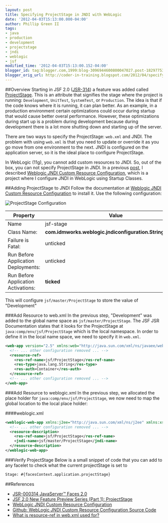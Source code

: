 ```yaml
---
layout: post
title: Specifying ProjectStage in JNDI with WebLogic
date: '2012-04-03T15:13:00.000-04:00'
author: Phillip Green II
tags:
- java
- production
- development
- projectstage
- jndi
- weblogic
- jsf
modified_time: '2012-04-03T15:13:00.152-04:00'
blogger_id: tag:blogger.com,1999:blog-3096944600800047027.post-1829775392878379031
blogger_orig_url: http://coder-in-training.blogspot.com/2012/04/specifying-projectstage-in-jndi-with.html
---
```

##Overview
Starting in JSF 2.0 ([JSR-314][jsr314]) a feature was added called [ProjectStage][projectstage].
This is an attribute that signifies the stage where the project is running: `Development`, `UnitTest`, `SystemTest`, or `Production`.
The idea is that if the code knows where it is running, it can plan better.
As an example, in a production environment certain optimizations could occur during startup that would cause better overal performance. However, these optimizations during start up is a problem during development because during development there is a lot more shutting down and starting up of the server.

There are two ways to specify the ProjectStage: `web.xml` and JNDI.
The problem with using `web.xml` is that you need to update or override it as you go move from one environment to the next.
JNDI is configured on the application server, so it is the ideal place to configure ProjectStage.

In WebLogic (11g), you cannot add custom resources to JNDI.
So, out of the box, you can not specify ProjectStage in JNDI.
In a previous [post][weblogic-jndi-cr-config-post], I described
[Weblogic JNDI Custom Resource Configuration][weblogic-jndi-cr-config-source], which is a project where I configure JNDI in WebLogic using Startup Classes.

##Adding ProjectStage to JNDI
Follow the documentation at [Weblogic JNDI Custom Resource Configuration][weblogic-jndi-cr-config-source] to install it.
Use the following configuration:

![ProjectStage Configuration][img-jsf-stage-config]

|Property|Value|
|----|------|
|Name|jsf-stage|
|Class Name:|**com.idmworks.weblogic.jndiconfiguration.StringInitializer**|
|Failure is Fatal:|unticked|
|Run Before Application Deployments:|unticked|
|Run Before Application Activations:|**ticked**|

This will configure `jsf/master/ProjectStage` to store the value of "Development"


###Add Resource to web.xml
In the previous step, "Development" was added to the global name space as `jsf/master/ProjectStage`.
The JSF JSR Documentation states that it looks for the ProjectStage at `java:comp/env/jsf/ProjectStage` which is the local namespace.
In order to define it in the local name space, we need to specify it in `web.xml`.

```xml
<web-app version="2.5" xmlns:web="http://java.sun.com/xml/ns/javaee/web-app_2_5.xsd" xmlns:xsi="http://www.w3.org/2001/XMLSchema-instance" xmlns="http://java.sun.com/xml/ns/javaee" xsi:schemalocation="http://java.sun.com/xml/ns/javaee http://java.sun.com/xml/ns/javaee/web-app_2_5.xsd">
  <!-- ... other configuration removed ... -->
  <resource-ref>
    <res-ref-name>jsf/ProjectStage</res-ref-name>
    <res-type>java.lang.String</res-type>
    <res-auth>Container</res-auth>
  </resource-ref>
  <!-- ... other configuration removed ... -->
</web-app>
```


###Add Resource to weblogic.xml
In the previous step, we allocated the place holder for `java:comp/env/jsf/ProjectStage`, we now need to map the global location to the local place holder:

####weblogic.xml
```xml
<weblogic-web-app xmlns:j2ee="http://java.sun.com/xml/ns/j2ee" xmlns:xsi="http://www.w3.org/2001/XMLSchema-instance" xmlns="http://www.bea.com/ns/weblogic/90" xsi:schemalocation="http://www.bea.com/ns/weblogic/90 http://www.bea.com/ns/weblogic/90/weblogic-web-app.xsd">
  <!-- ... other configuration removed ... -->
  <resource-description>
    <res-ref-name>jsf/ProjectStage</res-ref-name>
    <jndi-name>jsf/master/ProjectStage</jndi-name>
  </resource-description>
</weblogic-web-app>
```

###Verify ProjectStage
Below is a small snippet of code that you can add to any facelet to check what the current projectStage is set to

```jsp
Stage: #{facesContext.application.projectStage}
```


##References
 * [JSR-000314 JavaServer™ Faces 2.0][jsr314]
 * [JSF 2.0 New Feature Preview Series (Part 1): ProjectStage][projectstage]
 * [WebLogic JNDI Custom Resource Configuration][weblogic-jndi-cr-config-post]
 * [Github: WebLogic JNDI Custom Resource Configuration Source Code][weblogic-jndi-cr-config-source]
 * [What is resource-ref in web.xml used for?][resource-ref-used-for]

[jsr314]: <http://jcp.org/aboutJava/communityprocess/final/jsr314/index.html> "JSR-000314 JavaServer™ Faces 2.0"
[projectstage]: <https://blogs.oracle.com/rlubke/entry/jsf_2_0_new_feature2> "JSF 2.0 New Feature Preview Series (Part 1): ProjectStage"
[weblogic-jndi-cr-config-post]: <http://coder-in-training.blogspot.com/2012/03/weblogic-jndi-custom-resource.html> "WebLogic JNDI Custom Resource Configuration"
[weblogic-jndi-cr-config-source]: <https://github.com/phillipgreenii/weblogic-jndi-custom-resource-configuration> "Github: WebLogic JNDI Custom Resource Configuration Source Code"
[resource-ref-used-for]: <http://stackoverflow.com/questions/2887967/what-is-resource-ref-in-web-xml-used-for> "What is resource-ref in web.xml used for?"


[img-jsf-stage-config]: <{{ site.baseurl }}/images/specifying-projectstage-in-jndi-with/StringInitializer-jsf-stage-configuration.png> "ProjectStage Configuration"
